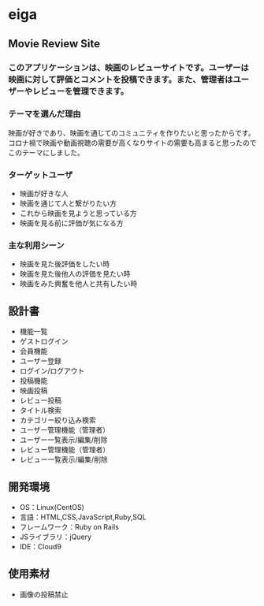 # eiga

## Movie Review Site
### このアプリケーションは、映画のレビューサイトです。ユーザーは映画に対して評価とコメントを投稿できます。また、管理者はユーザーやレビューを管理できます。

### テーマを選んだ理由
 映画が好きであり、映画を通じてのコミュニティを作りたいと思ったからです。コロナ禍で映画や動画視聴の需要が高くなりサイトの需要も高まると思ったのでこのテーマにしました。

### ターゲットユーザ
* 映画が好きな人
* 映画を通じて人と繋がりたい方
* これから映画を見ようと思っている方
* 映画を見る前に評価が気になる方

### 主な利用シーン
* 映画を見た後評価をしたい時
* 映画を見た後他人の評価を見たい時
* 映画をみた興奮を他人と共有したい時

## 設計書
* 機能一覧
* ゲストログイン
* 会員機能
* ユーザー登録
* ログイン/ログアウト
* 投稿機能
* 映画投稿
* レビュー投稿
* タイトル検索
* カテゴリー絞り込み検索
* ユーザー管理機能（管理者）
* ユーザー一覧表示/編集/削除
* レビュー管理機能（管理者）
* レビュー一覧表示/編集/削除

## 開発環境
- OS：Linux(CentOS)
- 言語：HTML,CSS,JavaScript,Ruby,SQL
- フレームワーク：Ruby on Rails
- JSライブラリ：jQuery
- IDE：Cloud9

## 使用素材
* 画像の投稿禁止
